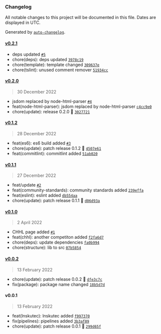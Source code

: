 ### Changelog

All notable changes to this project will be documented in this file. Dates are displayed in UTC.

Generated by [`auto-changelog`](https://github.com/CookPete/auto-changelog).

#### [v0.2.1](https://github.com/Celtian/amateurhockeybot/compare/v0.2.0...v0.2.1)

- deps updated [`#5`](https://github.com/Celtian/amateurhockeybot/pull/5)
- chore(deps): deps updated [`3978c19`](https://github.com/Celtian/amateurhockeybot/commit/3978c196b2f73263e2af53ae0e52194b0ff06360)
- chore(template): template changed [`309637e`](https://github.com/Celtian/amateurhockeybot/commit/309637ee7cd05a73eae0ce8726610bc5b04653c1)
- chore(tslint): unused comment remover [`51934cc`](https://github.com/Celtian/amateurhockeybot/commit/51934ccf1e4a8f6a769e2b5c0ae72fb206588b70)

#### [v0.2.0](https://github.com/Celtian/amateurhockeybot/compare/v0.1.2...v0.2.0)

> 30 December 2022

- jsdom replaced by node-html-parser [`#4`](https://github.com/Celtian/amateurhockeybot/pull/4)
- feat(node-html-parser): jsdom replaced by node-html-parser [`c4cc9e0`](https://github.com/Celtian/amateurhockeybot/commit/c4cc9e0064e0c22dc717cfb4ec86c526d874f290)
- chore(update): release 0.2.0 🚀 [`3027721`](https://github.com/Celtian/amateurhockeybot/commit/3027721a9cc1cab294f64dee275cc3ee2216bc4e)

#### [v0.1.2](https://github.com/Celtian/amateurhockeybot/compare/v0.1.1...v0.1.2)

> 28 December 2022

- feat(es6): es6 build added [`#3`](https://github.com/Celtian/amateurhockeybot/pull/3)
- chore(update): patch release 0.1.2 🐛 [`4507e61`](https://github.com/Celtian/amateurhockeybot/commit/4507e61efdde3945d6673e7945556191a6ba6c17)
- feat(commitlint): commitlint added [`51ab020`](https://github.com/Celtian/amateurhockeybot/commit/51ab02075dc4300bf91c4620400ef23a71b11782)

#### [v0.1.1](https://github.com/Celtian/amateurhockeybot/compare/v0.1.0...v0.1.1)

> 27 December 2022

- feat/update [`#2`](https://github.com/Celtian/amateurhockeybot/pull/2)
- feat(community-standards): community standards added [`239effa`](https://github.com/Celtian/amateurhockeybot/commit/239effa149d406b88a284a5b0f43244fd0532a67)
- feat(eslint): eslint added [`db554aa`](https://github.com/Celtian/amateurhockeybot/commit/db554aa8af37ef784f3c69404a0b0647e4f5eda5)
- chore(update): patch release 0.1.1 🐛 [`d06d93a`](https://github.com/Celtian/amateurhockeybot/commit/d06d93a192d678dca9fae7f34f2472c469f56429)

#### [v0.1.0](https://github.com/Celtian/amateurhockeybot/compare/v0.0.2...v0.1.0)

> 2 April 2022

- CHHL page added [`#1`](https://github.com/Celtian/amateurhockeybot/pull/1)
- feat(chhl): another competiton added [`f2fa6d7`](https://github.com/Celtian/amateurhockeybot/commit/f2fa6d7e966a996c40990f3ca4adce55202c0076)
- chore(deps): update dependencies [`fa0b994`](https://github.com/Celtian/amateurhockeybot/commit/fa0b99448489253fd8178da929d38cbf20917af4)
- chore(structure): lib to src [`07b5854`](https://github.com/Celtian/amateurhockeybot/commit/07b58548bdeed586fbd3256e5c4ae6da794e2f11)

#### [v0.0.2](https://github.com/Celtian/amateurhockeybot/compare/v0.0.1...v0.0.2)

> 13 February 2022

- chore(update): patch release 0.0.2 🐛 [`dfe3c7c`](https://github.com/Celtian/amateurhockeybot/commit/dfe3c7ca687252958cac08d5000e30ce6a496b49)
- fix(package): package name changed [`18b5d7d`](https://github.com/Celtian/amateurhockeybot/commit/18b5d7d7655f18ee77c8f079468747f957bcb613)

#### v0.0.1

> 13 February 2022

- feat(lnskutec): lnskutec added [`f997370`](https://github.com/Celtian/amateurhockeybot/commit/f9973701b41ed508a7a89ec630ad4bc0f66b34c6)
- fix(pipelines): pipelines added [`3b3af89`](https://github.com/Celtian/amateurhockeybot/commit/3b3af89fc8865f370d3f908a395ccb59454129c3)
- chore(update): patch release 0.0.1 🐛 [`299d65f`](https://github.com/Celtian/amateurhockeybot/commit/299d65f0f041f3edfbcfcfb5e0a1c90db019ba98)
